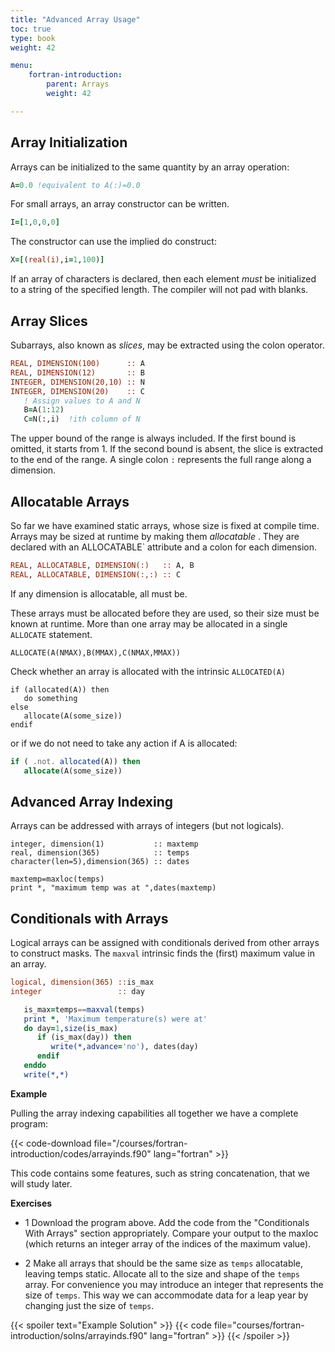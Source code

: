 ```yaml
---
title: "Advanced Array Usage"
toc: true
type: book
weight: 42

menu:
    fortran-introduction:
        parent: Arrays
        weight: 42

---
```


## Array Initialization

Arrays can be initialized to the same quantity by an array operation:
```fortran
A=0.0 !equivalent to A(:)=0.0

```
For small arrays, an array constructor can be written.
```fortran
I=[1,0,0,0]
```
The constructor can use the implied do construct:
```fortran
X=[(real(i),i=1,100)]
```
If an array of characters is declared, then each element _must_ be initialized to a string of the specified length.  The compiler will not pad with blanks.

## Array Slices
Subarrays, also known as _slices_, may be extracted using the colon operator.
```fortran
REAL, DIMENSION(100)      :: A
REAL, DIMENSION(12)       :: B
INTEGER, DIMENSION(20,10) :: N
INTEGER, DIMENSION(20)    :: C
   ! Assign values to A and N
   B=A(1:12)
   C=N(:,i)  !ith column of N
```

The upper bound of the range is always included. If the first bound is omitted, it starts from 1.  If the second bound is absent, the slice is extracted to the end of the range.  A single colon `:` represents the full range along a dimension.

## Allocatable Arrays

So far we have examined static arrays, whose size is fixed at compile time.
Arrays may be sized at runtime by making them _allocatable_ .  They are declared with an ALLOCATABLE` attribute and a colon for each dimension.
```fortran
REAL, ALLOCATABLE, DIMENSION(:)   :: A, B
REAL, ALLOCATABLE, DIMENSION(:,:) :: C
```
If any dimension is allocatable, all must be.

These arrays must be allocated before they are used, so their size must be known at runtime.  More than one array may be allocated in a single `ALLOCATE` statement.
```
ALLOCATE(A(NMAX),B(MMAX),C(NMAX,MMAX))
```
Check whether an array is allocated with the intrinsic `ALLOCATED(A)`
```
if (allocated(A)) then
   do something
else
   allocate(A(some_size))
endif
```
or if we do not need to take any action if A is allocated:
```fortran
if ( .not. allocated(A)) then
   allocate(A(some_size))
```

## Advanced Array Indexing

Arrays can be addressed with arrays of integers (but not logicals).
```
integer, dimension(1)           :: maxtemp
real, dimension(365)            :: temps
character(len=5),dimension(365) :: dates

maxtemp=maxloc(temps)
print *, "maximum temp was at ",dates(maxtemp)
```

## Conditionals with Arrays

Logical arrays can be assigned with conditionals derived from other arrays to construct masks.  The `maxval` intrinsic finds the (first) maximum value in an array.
```fortran
logical, dimension(365) ::is_max
integer                 :: day

   is_max=temps==maxval(temps)
   print *, 'Maximum temperature(s) were at'
   do day=1,size(is_max)
      if (is_max(day)) then
         write(*,advance='no'), dates(day)
      endif
   enddo
   write(*,*)
```

**Example**

Pulling the array indexing capabilities all together we have a complete program:

{{< code-download file="/courses/fortran-introduction/codes/arrayinds.f90" lang="fortran" >}}

This code contains some features, such as string concatenation, that we will study later.

**Exercises**

 - 1 Download the program above.  Add the code from the "Conditionals With Arrays" section appropriately.  Compare your output to the maxloc (which returns an integer array of the indices of the maximum value).

 - 2 Make all arrays that should be the same size as `temps` allocatable, leaving temps static.  Allocate all to the size and shape of the `temps` array.  For convenience you may introduce an integer that represents the size of `temps`.  This way we can accommodate data for a leap year by changing just the size of `temps`.	

{{< spoiler text="Example Solution" >}}
{{< code file="courses/fortran-introduction/solns/arrayinds.f90" lang="fortran" >}}
{{< /spoiler >}}

